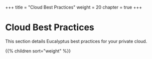 +++
title = "Cloud Best Practices"
weight = 20
chapter = true
+++


# Cloud Best Practices
This section details Eucalyptus best practices for your private cloud.

{{% children sort="weight" %}}
